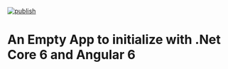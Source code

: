 [![publish](https://github.com/hiroimono/base-app-aspnet6-angular15/actions/workflows/publish-app.yml/badge.svg)](https://github.com/hiroimono/base-app-aspnet6-angular15/actions/workflows/publish-app.yml)

# An Empty App to initialize with .Net Core 6 and Angular 6 
